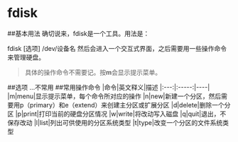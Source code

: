 fdisk
====
##基本用法
确切说来，fdisk是一个工具。用法是：

  fdisk [选项] /dev/设备名
然后会进入一个交互式界面，之后需要用一些操作命令来管理硬盘。
>具体的操作命令不需要记。按**m**会显示提示菜单。

##选项
...不常用
##常用操作命令
|命令|英文释义|描述
|:---:|:-----:|----|
|m|menu|显示提示菜单，每个命令所对应的操作
|n|new|新建一个分区，然后需要用p（primary）和e（extend）来创建主分区或扩展分区
|d|delete|删除一个分区
|p|print|打印当前的硬盘分区情况
|w|write|将改动写入磁盘
|q|quit|退出，不保存改动
|l|list|列出可供使用的分区系统类型
|t|type|改变一个分区的文件系统类型
